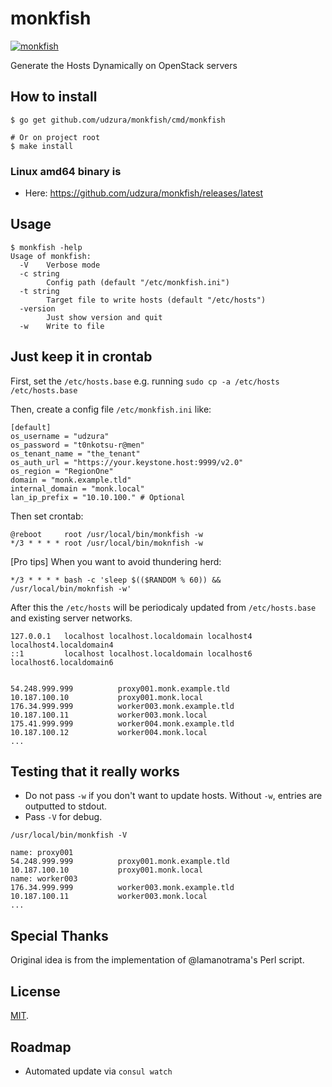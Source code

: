 # monkfish

[![monkfish](https://upload.wikimedia.org/wikipedia/commons/thumb/b/b0/FMIB_46047_Monkfish.jpeg/800px-FMIB_46047_Monkfish.jpeg)](https://commons.wikimedia.org/wiki/File:FMIB_46047_Monkfish.jpeg)

Generate the Hosts Dynamically on OpenStack servers

## How to install

```
$ go get github.com/udzura/monkfish/cmd/monkfish

# Or on project root
$ make install
```

### Linux amd64 binary is

* Here: https://github.com/udzura/monkfish/releases/latest

## Usage

```
$ monkfish -help 
Usage of monkfish:
  -V    Verbose mode
  -c string
        Config path (default "/etc/monkfish.ini")
  -t string
        Target file to write hosts (default "/etc/hosts")
  -version
        Just show version and quit
  -w    Write to file
```

## Just keep it in crontab

First, set the `/etc/hosts.base` e.g. running `sudo cp -a /etc/hosts /etc/hosts.base`

Then, create a config file `/etc/monkfish.ini` like:

```
[default]
os_username = "udzura"
os_password = "t0nkotsu-r@men"
os_tenant_name = "the_tenant"
os_auth_url = "https://your.keystone.host:9999/v2.0"
os_region = "RegionOne"
domain = "monk.example.tld"
internal_domain = "monk.local"
lan_ip_prefix = "10.10.100." # Optional
```

Then set crontab:

```crontab
@reboot     root /usr/local/bin/monkfish -w
*/3 * * * * root /usr/local/bin/moknfish -w
```

[Pro tips] When you want to avoid thundering herd:

```crontab
*/3 * * * * bash -c 'sleep $(($RANDOM % 60)) && /usr/local/bin/moknfish -w'
```

After this the `/etc/hosts` will be periodicaly updated from `/etc/hosts.base` and existing server networks.

```
127.0.0.1   localhost localhost.localdomain localhost4 localhost4.localdomain4
::1         localhost localhost.localdomain localhost6 localhost6.localdomain6


54.248.999.999          proxy001.monk.example.tld
10.187.100.10           proxy001.monk.local
176.34.999.999          worker003.monk.example.tld
10.187.100.11           worker003.monk.local
175.41.999.999          worker004.monk.example.tld
10.187.100.12           worker004.monk.local
...
```

## Testing that it really works

* Do not pass `-w` if you don't want to update hosts. Without `-w`, entries are outputted to stdout.
* Pass `-V` for debug.

```
/usr/local/bin/monkfish -V

name: proxy001
54.248.999.999          proxy001.monk.example.tld
10.187.100.10           proxy001.monk.local
name: worker003
176.34.999.999          worker003.monk.example.tld
10.187.100.11           worker003.monk.local
...
```

## Special Thanks

Original idea is from the implementation of @lamanotrama's Perl script.

## License

[MIT](./LICENSE).

## Roadmap

* Automated update via `consul watch`
